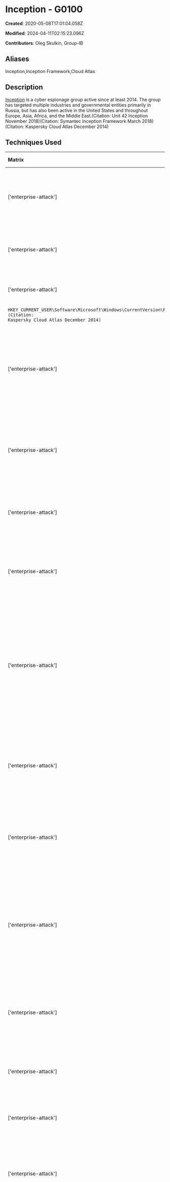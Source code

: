 # Inception - G0100

**Created**: 2020-05-08T17:01:04.058Z

**Modified**: 2024-04-11T02:15:23.096Z

**Contributors**: Oleg Skulkin, Group-IB

## Aliases

Inception,Inception Framework,Cloud Atlas

## Description

[Inception](https://attack.mitre.org/groups/G0100) is a cyber espionage group active since at least 2014. The group has targeted multiple industries and governmental entities primarily in Russia, but has also been active in the United States and throughout Europe, Asia, Africa, and the Middle East.(Citation: Unit 42 Inception November 2018)(Citation: Symantec Inception Framework March 2018)(Citation: Kaspersky Cloud Atlas December 2014)

## Techniques Used

|Matrix|Domain|Platform|Technique ID|Technique Name|Use|
| :---| :---| :---| :---| :---| :---|
|['enterprise-attack']|enterprise-attack|Linux,macOS,Windows|T1027.013|Encrypted/Encoded File|[Inception](https://attack.mitre.org/groups/G0100) has encrypted malware payloads dropped on victim machines with AES and RC4 encryption.(Citation: Kaspersky Cloud Atlas December 2014)|
|['enterprise-attack']|enterprise-attack|PRE|T1588.002|Tool|[Inception](https://attack.mitre.org/groups/G0100) has obtained and used open-source tools such as [LaZagne](https://attack.mitre.org/software/S0349).(Citation: Kaspersky Cloud Atlas August 2019)|
|['enterprise-attack']|enterprise-attack|Windows|T1547.001|Registry Run Keys / Startup Folder|[Inception](https://attack.mitre.org/groups/G0100) has maintained persistence by modifying Registry run key value 
 <code>HKEY_CURRENT_USER\Software\Microsoft\Windows\CurrentVersion\Run\</code>.(Citation: Kaspersky Cloud Atlas December 2014)|
|['enterprise-attack']|enterprise-attack|Linux,macOS,Windows|T1102|Web Service|[Inception](https://attack.mitre.org/groups/G0100) has incorporated at least five different cloud service providers into their C2 infrastructure including CloudMe.(Citation: Kaspersky Cloud Atlas December 2014)(Citation: Symantec Inception Framework March 2018)|
|['enterprise-attack']|enterprise-attack|Linux,macOS,Windows,Network|T1090.003|Multi-hop Proxy|[Inception](https://attack.mitre.org/groups/G0100) used chains of compromised routers to proxy C2 communications between them and cloud service providers.(Citation: Symantec Inception Framework March 2018)|
|['enterprise-attack']|enterprise-attack|Windows,IaaS,Linux,macOS|T1518|Software Discovery|[Inception](https://attack.mitre.org/groups/G0100) has enumerated installed software on compromised systems.(Citation: Symantec Inception Framework March 2018)|
|['enterprise-attack']|enterprise-attack|Linux,macOS,Windows,Network|T1083|File and Directory Discovery|[Inception](https://attack.mitre.org/groups/G0100) used a file listing plugin to collect information about file and directories both on local and remote drives.(Citation: Symantec Inception Framework March 2018)|
|['enterprise-attack']|enterprise-attack|macOS,Windows,Linux|T1566.001|Spearphishing Attachment|[Inception](https://attack.mitre.org/groups/G0100) has used weaponized documents attached to spearphishing emails for reconnaissance and initial compromise.(Citation: Kaspersky Cloud Atlas December 2014)(Citation: Symantec Inception Framework March 2018)(Citation: Unit 42 Inception November 2018)(Citation: Kaspersky Cloud Atlas August 2019)|
|['enterprise-attack']|enterprise-attack|Windows,IaaS,Linux,macOS,Network|T1082|System Information Discovery|[Inception](https://attack.mitre.org/groups/G0100) has used a reconnaissance module to gather information about the operating system and hardware on the infected host.(Citation: Symantec Inception Framework March 2018)|
|['enterprise-attack']|enterprise-attack|Windows|T1059.001|PowerShell|[Inception](https://attack.mitre.org/groups/G0100) has used PowerShell to execute malicious commands and payloads.(Citation: Unit 42 Inception November 2018)(Citation: Kaspersky Cloud Atlas December 2014)|
|['enterprise-attack']|enterprise-attack|Linux,macOS,Windows|T1204.002|Malicious File|[Inception](https://attack.mitre.org/groups/G0100) lured victims into clicking malicious files for machine reconnaissance and to execute malware.(Citation: Kaspersky Cloud Atlas December 2014)(Citation: Kaspersky Cloud Atlas August 2019)(Citation: Symantec Inception Framework March 2018)(Citation: Unit 42 Inception November 2018)|
|['enterprise-attack']|enterprise-attack|Linux,macOS,Windows,Network|T1071.001|Web Protocols|[Inception](https://attack.mitre.org/groups/G0100) has used HTTP, HTTPS, and WebDav in network communications.(Citation: Kaspersky Cloud Atlas December 2014)(Citation: Unit 42 Inception November 2018)|
|['enterprise-attack']|enterprise-attack|Linux,macOS,Windows,Network|T1005|Data from Local System|[Inception](https://attack.mitre.org/groups/G0100) used a file hunting plugin to collect .txt, .pdf, .xls or .doc files from the infected host.(Citation: Kaspersky Cloud Atlas August 2019)|
|['enterprise-attack']|enterprise-attack|Windows|T1218.005|Mshta|[Inception](https://attack.mitre.org/groups/G0100) has used malicious HTA files to drop and execute malware.(Citation: Kaspersky Cloud Atlas August 2019)|
|['enterprise-attack']|enterprise-attack|Linux,macOS,Windows|T1555.003|Credentials from Web Browsers|[Inception](https://attack.mitre.org/groups/G0100) used a browser plugin to steal passwords and sessions from Internet Explorer, Chrome, Opera, Firefox, Torch, and Yandex.(Citation: Symantec Inception Framework March 2018)|
|['enterprise-attack']|enterprise-attack|Linux,Windows,macOS|T1203|Exploitation for Client Execution|[Inception](https://attack.mitre.org/groups/G0100) has exploited CVE-2012-0158, CVE-2014-1761, CVE-2017-11882 and CVE-2018-0802 for execution.(Citation: Kaspersky Cloud Atlas August 2019)(Citation: Kaspersky Cloud Atlas December 2014)(Citation: Symantec Inception Framework March 2018)(Citation: Unit 42 Inception November 2018)|
|['enterprise-attack']|enterprise-attack|Linux,macOS,Windows|T1069.002|Domain Groups|[Inception](https://attack.mitre.org/groups/G0100) has used specific malware modules to gather domain membership.(Citation: Symantec Inception Framework March 2018)|
|['enterprise-attack']|enterprise-attack|Windows,macOS,Linux|T1059.005|Visual Basic|[Inception](https://attack.mitre.org/groups/G0100) has used VBScript to execute malicious commands and payloads.(Citation: Unit 42 Inception November 2018)(Citation: Kaspersky Cloud Atlas December 2014)|
|['enterprise-attack']|enterprise-attack|Windows|T1221|Template Injection|[Inception](https://attack.mitre.org/groups/G0100) has used decoy documents to load malicious remote payloads via HTTP.(Citation: Unit 42 Inception November 2018)|
|['enterprise-attack']|enterprise-attack|Windows|T1218.010|Regsvr32|[Inception](https://attack.mitre.org/groups/G0100) has ensured persistence at system boot by setting the value <code>regsvr32 %path%\ctfmonrn.dll /s</code>.(Citation: Kaspersky Cloud Atlas December 2014)|
|['enterprise-attack']|enterprise-attack|Linux,Windows,macOS,Network|T1573.001|Symmetric Cryptography|[Inception](https://attack.mitre.org/groups/G0100) has encrypted network communications with AES.(Citation: Kaspersky Cloud Atlas December 2014)|
|['enterprise-attack']|enterprise-attack|Linux,macOS,Windows,Network|T1057|Process Discovery|[Inception](https://attack.mitre.org/groups/G0100) has used a reconnaissance module to identify active processes and other associated loaded modules.(Citation: Symantec Inception Framework March 2018)|
